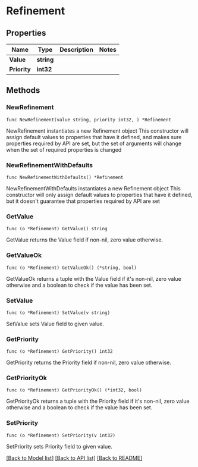 # Refinement

## Properties

Name | Type | Description | Notes
------------ | ------------- | ------------- | -------------
**Value** | **string** |  | 
**Priority** | **int32** |  | 

## Methods

### NewRefinement

`func NewRefinement(value string, priority int32, ) *Refinement`

NewRefinement instantiates a new Refinement object
This constructor will assign default values to properties that have it defined,
and makes sure properties required by API are set, but the set of arguments
will change when the set of required properties is changed

### NewRefinementWithDefaults

`func NewRefinementWithDefaults() *Refinement`

NewRefinementWithDefaults instantiates a new Refinement object
This constructor will only assign default values to properties that have it defined,
but it doesn't guarantee that properties required by API are set

### GetValue

`func (o *Refinement) GetValue() string`

GetValue returns the Value field if non-nil, zero value otherwise.

### GetValueOk

`func (o *Refinement) GetValueOk() (*string, bool)`

GetValueOk returns a tuple with the Value field if it's non-nil, zero value otherwise
and a boolean to check if the value has been set.

### SetValue

`func (o *Refinement) SetValue(v string)`

SetValue sets Value field to given value.


### GetPriority

`func (o *Refinement) GetPriority() int32`

GetPriority returns the Priority field if non-nil, zero value otherwise.

### GetPriorityOk

`func (o *Refinement) GetPriorityOk() (*int32, bool)`

GetPriorityOk returns a tuple with the Priority field if it's non-nil, zero value otherwise
and a boolean to check if the value has been set.

### SetPriority

`func (o *Refinement) SetPriority(v int32)`

SetPriority sets Priority field to given value.



[[Back to Model list]](../README.md#documentation-for-models) [[Back to API list]](../README.md#documentation-for-api-endpoints) [[Back to README]](../README.md)


